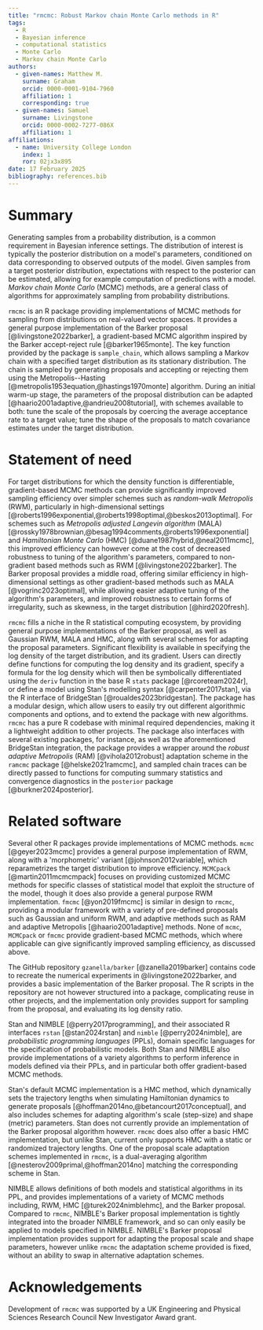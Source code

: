```yaml
---
title: "rmcmc: Robust Markov chain Monte Carlo methods in R"
tags:
  - R
  - Bayesian inference
  - computational statistics
  - Monte Carlo
  - Markov chain Monte Carlo
authors:
  - given-names: Matthew M. 
    surname: Graham
    orcid: 0000-0001-9104-7960
    affiliation: 1
    corresponding: true
  - given-names: Samuel
    surname: Livingstone
    orcid: 0000-0002-7277-086X
    affiliation: 1
affiliations:
  - name: University College London
    index: 1
    ror: 02jx3x895
date: 17 February 2025
bibliography: references.bib
---
```


# Summary

Generating samples from a probability distribution,
is a common requirement in Bayesian inference settings.
The distribution of interest is typically the posterior distribution on a model's parameters,
conditioned on data corresponding to observed outputs of the model.
Given samples from a target posterior distribution,
expectations with respect to the posterior can be estimated,
allowing for example computation of predictions with a model.
_Markov chain Monte Carlo_ (MCMC) methods,
are a general class of algorithms for approximately sampling from probability distributions.

`rmcmc` is an R package providing implementations of MCMC methods for sampling from distributions on real-valued vector spaces.
It provides a general purpose implementation of the Barker proposal [@livingstone2022barker],
a gradient-based MCMC algorithm inspired by the Barker accept-reject rule [@barker1965monte].
The key function provided by the package is `sample_chain`, 
which allows sampling a Markov chain with a specified target distribution as its stationary distribution. 
The chain is sampled by generating proposals 
and accepting or rejecting them using the Metropolis--Hasting [@metropolis1953equation,@hastings1970monte] algorithm. 
During an initial warm-up stage, the parameters of the proposal distribution can be adapted [@haario2001adaptive,@andrieu2008tutorial], 
with schemes available to both: 
tune the scale of the proposals by coercing the average acceptance rate to a target value;
tune the shape of the proposals to match covariance estimates under the target distribution.

# Statement of need

For target distributions for which the density function is differentiable,
gradient-based MCMC methods can provide significantly improved sampling efficiency
over simpler schemes such as _random-walk Metropolis_ (RWM),
particularly in high-dimensional settings [@roberts1996exponential,@roberts1998optimal,@beskos2013optimal].
For schemes such as _Metropolis adjusted Langevin algorithm_ (MALA) [@rossky1978brownian,@besag1994comments,@roberts1996exponential]
and _Hamiltonian Monte Carlo_ (HMC)  [@duane1987hybrid,@neal2011mcmc],
this improved efficiency can however come at the cost of decreased robustness to tuning of the algorithm's parameters,
compared to non-gradient based methods such as RWM [@livingstone2022barker].
The Barker proposal provides a middle road, 
offering similar efficiency in high-dimensional settings as other gradient-based methods such as MALA [@vogrinc2023optimal],
while allowing easier adaptive tuning of the algorithm's parameters,
and improved robustness to certain forms of irregularity, such as skewness,
in the target distribution [@hird2020fresh].

`rmcmc` fills a niche in the R statistical computing ecosystem, 
by providing general purpose implementations of the Barker proposal, as well as Gaussian RWM, MALA and HMC,
along with several schemes for adapting the proposal parameters.
Significant flexibility is available in specifying the log density of the target distribution, 
and its gradient. 
Users can directly define functions for computing the log density and its gradient,
specify a formula for the log density which will then be symbolically differentiated using the
`deriv` function in the base R `stats` package [@rcoreteam2024r],
or define a model using Stan's modelling syntax [@carpenter2017stan],
via the R interface of BridgeStan [@roualdes2023bridgestan].
The package has a modular design,
which allow users to easily try out different algorithmic components and options,
and to extend the package with new algorithms.
`rmcmc` has a pure R codebase with minimal required dependencies,
making it a lightweight addition to other projects.
The package also interfaces with several existing packages, for instance,
as well as the aforementioned BridgeStan integration,
the package provides a wrapper around the _robust adaptive Metropolis_ (RAM) [@vihola2012robust]
adaptation scheme in the `ramcmc` package [@helske2021ramcmc],
and sampled chain traces can be directly passed to functions 
for computing summary statistics and convergence diagnostics in the `posterior` package [@burkner2024posterior].

# Related software

Several other R packages provide implementations of MCMC methods.
`mcmc` [@geyer2023mcmc] provides a general purpose implementation of RWM,
along with a 'morphometric' variant  [@johnson2012variable],
which reparametrizes the target distribution to improve efficiency.
`MCMCpack` [@martin2011mcmcmpack] focuses on providing customized MCMC methods 
for specific classes of statistical model that exploit the structure of the model,
though it does also provide a general purpose RWM implementation.
`fmcmc` [@yon2019fmcmc] is similar in design to `rmcmc`,
providing a modular framework with a variety of pre-defined proposals such as Gaussian and uniform RWM,
and adaptive methods such as RAM and adaptive Metropolis [@haario2001adaptive] methods.
None of `mcmc`, `MCMCpack` or `fmcmc` provide gradient-based MCMC methods,
which where applicable can give significantly improved sampling efficiency, as discussed above.

The GitHub repository `gzanella/barker` [@zanella2019barker] 
contains code to recreate the numerical experiments in @livingstone2022barker,
and provides a basic implementation of the Barker proposal.
The R scripts in the repository are not however structured into a package,
complicating reuse in other projects, 
and the implementation only provides support for sampling from the proposal,
and evaluating its log density ratio.

Stan and NIMBLE [@perry2017programming], 
and their associated R interfaces `rstan` [@stan2024rstan] and `nimble` [@perry2024nimble],
are _probabilistic programming languages_ (PPLs),
domain specific languages for the specification of probabilistic models.
Both Stan and NIMBLE also provide implementations of a variety algorithms 
to perform inference in models defined via their PPLs, 
and in particular both offer gradient-based MCMC methods.

Stan's default MCMC implementation is a HMC method,
which dynamically sets the trajectory lengths when simulating Hamiltonian dynamics to generate proposals [@hoffman2014no,@betancourt2017conceptual],
and also includes schemes for adapting algorithm's scale (step-size) and shape (metric) parameters.
Stan does not currently provide an implementation of the Barker proposal algorithm however.
`rmcmc` does also offer a basic HMC implementation, but unlike Stan, 
current only supports HMC with a static or randomized trajectory lengths. 
One of the proposal scale adaptation schemes implemented in `rmcmc`,
is a dual-averaging algorithm [@nesterov2009primal,@hoffman2014no] matching the corresponding scheme in Stan.

NIMBLE allows definitions of both models and statistical algorithms in its PPL,
and provides implementations of a variety of MCMC methods including,
RWM, HMC [@turek2024nimblehmc], and the Barker proposal.
Compared to `rmcmc`, NIMBLE's Barker proposal implementation is tightly integrated into the broader NIMBLE framework,
and so can only easily be applied to models specified in NIMBLE.
NIMBLE's Barker proposal implementation provides support for adapting the proposal scale and shape parameters,
however unlike `rmcmc` the adaptation scheme provided is fixed,
without an ability to swap in alternative adaptation schemes.

# Acknowledgements

Development of `rmcmc` was supported by a UK Engineering and Physical Sciences Research Council
New Investigator Award grant.
